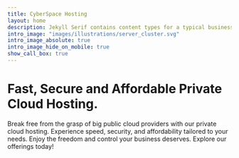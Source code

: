 ```yaml
---
title: CyberSpace Hosting
layout: home
description: Jekyll Serif contains content types for a typical business website. The theme is fully responsive, blazing fast and artfully illustrated.
intro_image: "images/illustrations/server_cluster.svg"
intro_image_absolute: true
intro_image_hide_on_mobile: true
show_call_box: true
---
```


# Fast, Secure and Affordable Private Cloud Hosting.

Break free from the grasp of big public cloud providers with our private cloud hosting. Experience speed, security, and affordability tailored to your needs. Enjoy the freedom and control your business deserves. Explore our offerings today!
